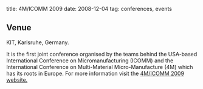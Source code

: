 title: 4M/ICOMM 2009
date: 2008-12-04 
tag: conferences, events


## Venue

KIT, Karlsruhe, Germany.

It is the first joint conference organised by the teams behind the USA-based International Conference on Micromanufacturing (ICOMM) and the International Conference on Multi-Material Micro-Manufacture (4M) which has its roots in Europe.
For more information visit the <a href="/4m-association/conference/2009"> 4M/ICOMM 2009 website.</a>